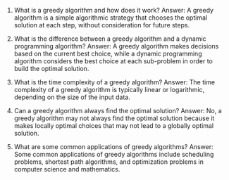 1. What is a greedy algorithm and how does it work?
Answer: A greedy algorithm is a simple algorithmic strategy that chooses the optimal solution at each step, without consideration for future steps.

2. What is the difference between a greedy algorithm and a dynamic programming algorithm?
Answer: A greedy algorithm makes decisions based on the current best choice, while a dynamic programming algorithm considers the best choice at each sub-problem in order to build the optimal solution.

3. What is the time complexity of a greedy algorithm?
Answer: The time complexity of a greedy algorithm is typically linear or logarithmic, depending on the size of the input data.

4. Can a greedy algorithm always find the optimal solution?
Answer: No, a greedy algorithm may not always find the optimal solution because it makes locally optimal choices that may not lead to a globally optimal solution.

5. What are some common applications of greedy algorithms?
Answer: Some common applications of greedy algorithms include scheduling problems, shortest path algorithms, and optimization problems in computer science and mathematics.